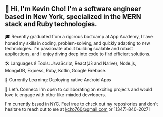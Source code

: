 
## 👋 Hi, I'm Kevin Cho! I'm a software engineer based in New York, specialized in the MERN stack and Ruby technologies.

🎓 Recently graduated from a rigorous bootcamp at App Academy, I have honed my skills in coding, problem-solving, and quickly adapting to new technologies. I'm passionate about building scalable and robust applications, and I enjoy diving deep into code to find efficient solutions.

🛠️ Languages & Tools: JavaScript, React(JS and Native), Node.js, MongoDB, Express, Ruby, Kotlin, Google Firebase.

🌱 Currently Learning: Deploying native Android Apps

🤝 Let's Connect: I'm open to collaborating on exciting projects and would love to engage with other like-minded developers.

I'm currently based in NYC.
Feel free to check out my repositories and don't hesitate to reach out to me at kcho760@gmail.com or 1(347)-840-2027!
